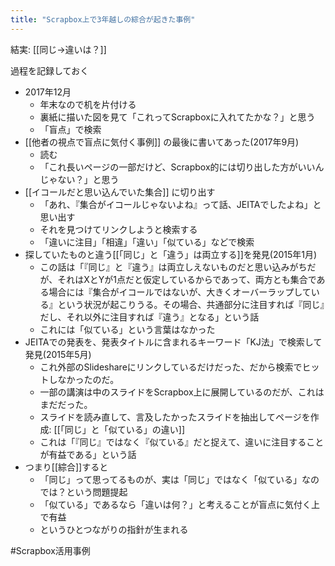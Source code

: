 ```yaml
---
title: "Scrapbox上で3年越しの綜合が起きた事例"
---
```


結実: [[同じ→違いは？]]

過程を記録しておく
- 2017年12月
    - 年末なので机を片付ける
    - 裏紙に描いた図を見て「これってScrapboxに入れてたかな？」と思う
    - 「盲点」で検索
- [[他者の視点で盲点に気付く事例]] の最後に書いてあった(2017年9月)
    - 読む
    - 「これ長いページの一部だけど、Scrapbox的には切り出した方がいいんじゃない？」と思う
- [[イコールだと思い込んでいた集合]] に切り出す
    - 「あれ、『集合がイコールじゃないよね』って話、JEITAでしたよね」と思い出す
    - それを見つけてリンクしようと検索する
    - 「違いに注目」「相違」「違い」「似ている」などで検索
- 探していたものと違う[[「同じ」と「違う」は両立する]]を発見(2015年1月)
    - この話は「『同じ』と『違う』は両立しえないものだと思い込みがちだが、それはXとYが1点だと仮定しているからであって、両方とも集合である場合には『集合がイコールではないが、大きくオーバーラップしている』という状況が起こりうる。その場合、共通部分に注目すれば『同じ』だし、それ以外に注目すれば『違う』となる」という話
    - これには「似ている」という言葉はなかった
- JEITAでの発表を、発表タイトルに含まれるキーワード「KJ法」で検索して発見(2015年5月)
    - これ外部のSlideshareにリンクしているだけだった、だから検索でヒットしなかったのだ。
    - 一部の講演は中のスライドをScrapbox上に展開しているのだが、これはまだだった。
    - スライドを読み直して、言及したかったスライドを抽出してページを作成: [[「同じ」と「似ている」の違い]]
    - これは「『同じ』ではなく『似ている』だと捉えて、違いに注目することが有益である」という話
- つまり[[綜合]]すると
    - 「同じ」って思ってるものが、実は「同じ」ではなく「似ている」なのでは？という問題提起
    - 「似ている」であるなら「違いは何？」と考えることが盲点に気付く上で有益
    - というひとつながりの指針が生まれる

#Scrapbox活用事例